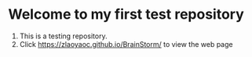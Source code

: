 # Welcome to my first test repository
1. This is a testing repository.
2. Click https://zlaoyaoc.github.io/BrainStorm/ to view the web page